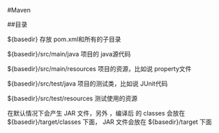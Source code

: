 #Maven

##目录

${basedir} 存放 pom.xml和所有的子目录

${basedir}/src/main/java 项目的 java源代码

${basedir}/src/main/resources 项目的资源，比如说 property文件

${basedir}/src/test/java 项目的测试类，比如说 JUnit代码

${basedir}/src/test/resources 测试使用的资源

在默认情况下会产生 JAR 文件，另外 ，编译后 的 classes 会放在 ${basedir}/target/classes 下面， JAR 文件会放在 ${basedir}/target 下面